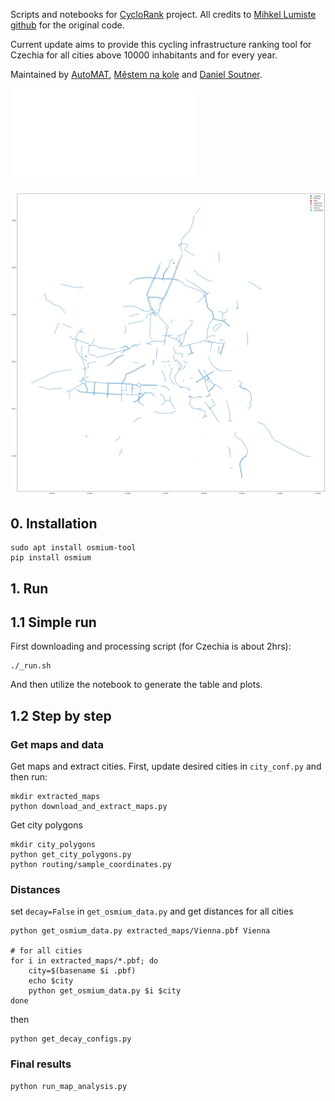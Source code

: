 Scripts and notebooks for [CycloRank](https://mlumiste.com//projects/cyclorank/) project.
All credits to [Mihkel Lumiste](https://mlumiste.com/) [github](https://github.com/skandium) for the original code.

Current update aims to provide this cycling infrastructure ranking tool for Czechia for all cities above 10000 inhabitants and 
for every year. 

Maintained by [AutoMAT](https://automat.cz/), [Městem na kole](https://mestemnakole.cz) 
and [Daniel Soutner](https://daniel.soutner.cz/).  

![](doc/table.cs.html)

![](doc/Plzeň_infra.png)

## 0. Installation

```shell
sudo apt install osmium-tool
pip install osmium
```


## 1. Run

## 1.1 Simple run

First downloading and processing script (for Czechia is about 2hrs):
```shell
./_run.sh
```
And then utilize the notebook to generate the table and plots.

## 1.2 Step by step

### Get maps and data

Get maps and extract cities. 
First, update desired cities in `city_conf.py` and then run:

```shell
mkdir extracted_maps
python download_and_extract_maps.py
```

Get city polygons
```shell
mkdir city_polygons
python get_city_polygons.py
python routing/sample_coordinates.py
```

### Distances

set `decay=False` in `get_osmium_data.py`
and get distances for all cities
```shell
python get_osmium_data.py extracted_maps/Vienna.pbf Vienna

# for all cities
for i in extracted_maps/*.pbf; do
    city=$(basename $i .pbf)
    echo $city
    python get_osmium_data.py $i $city
done
```

then
```shell
python get_decay_configs.py
```

### Final results

```shell
python run_map_analysis.py
```